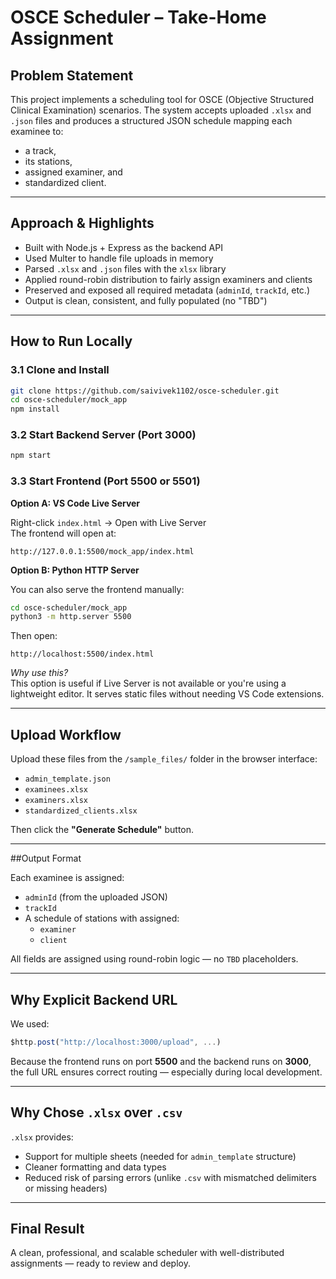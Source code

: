 # OSCE Scheduler – Take-Home Assignment

## Problem Statement

This project implements a scheduling tool for OSCE (Objective Structured Clinical Examination) scenarios.
The system accepts uploaded `.xlsx` and `.json` files and produces a structured JSON schedule mapping each examinee to:
- a track,
- its stations,
- assigned examiner, and
- standardized client.

---

## Approach & Highlights

- Built with Node.js + Express as the backend API
- Used Multer to handle file uploads in memory
- Parsed `.xlsx` and `.json` files with the `xlsx` library
- Applied round-robin distribution to fairly assign examiners and clients
- Preserved and exposed all required metadata (`adminId`, `trackId`, etc.)
- Output is clean, consistent, and fully populated (no "TBD")

---

## How to Run Locally

### 3.1 Clone and Install

```bash
git clone https://github.com/saivivek1102/osce-scheduler.git
cd osce-scheduler/mock_app
npm install
```

### 3.2 Start Backend Server (Port 3000)

```bash
npm start
```

### 3.3 Start Frontend (Port 5500 or 5501)

**Option A: VS Code Live Server**

Right-click `index.html` → Open with Live Server  
The frontend will open at:  
```
http://127.0.0.1:5500/mock_app/index.html
```

**Option B: Python HTTP Server**

You can also serve the frontend manually:

```bash
cd osce-scheduler/mock_app
python3 -m http.server 5500
```

Then open:  
```
http://localhost:5500/index.html
```

 *Why use this?*  
This option is useful if Live Server is not available or you're using a lightweight editor. It serves static files without needing VS Code extensions.

---

## Upload Workflow

Upload these files from the `/sample_files/` folder in the browser interface:

- `admin_template.json`
- `examinees.xlsx`
- `examiners.xlsx`
- `standardized_clients.xlsx`

Then click the **"Generate Schedule"** button.

---

##Output Format

Each examinee is assigned:

- `adminId` (from the uploaded JSON)
- `trackId`
- A schedule of stations with assigned:
  - `examiner`
  - `client`

All fields are assigned using round-robin logic — no `TBD` placeholders.

---

## Why Explicit Backend URL

We used:

```js
$http.post("http://localhost:3000/upload", ...)
```

Because the frontend runs on port **5500** and the backend runs on **3000**, the full URL ensures correct routing — especially during local development.

---

## Why Chose `.xlsx` over `.csv`

`.xlsx` provides:

- Support for multiple sheets (needed for `admin_template` structure)
- Cleaner formatting and data types
- Reduced risk of parsing errors (unlike `.csv` with mismatched delimiters or missing headers)

---

## Final Result

A clean, professional, and scalable scheduler with well-distributed assignments — ready to review and deploy.